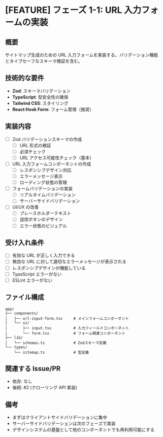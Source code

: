 # [FEATURE] フェーズ 1-1: URL 入力フォームの実装

## 概要

サイトマップ生成のための URL 入力フォームを実装する。バリデーション機能とタイプセーフなスキーマ検証を含む。

## 技術的な要件

- **Zod**: スキーマバリデーション
- **TypeScript**: 型安全性の確保
- **Tailwind CSS**: スタイリング
- **React Hook Form**: フォーム管理（推奨）

## 実装内容

- [ ] Zod バリデーションスキーマの作成
  - [ ] URL 形式の検証
  - [ ] 必須チェック
  - [ ] URL アクセス可能性チェック（基本）
- [ ] URL 入力フォームコンポーネントの作成
  - [ ] レスポンシブデザイン対応
  - [ ] エラーメッセージ表示
  - [ ] ローディング状態の管理
- [ ] フォームバリデーションの実装
  - [ ] リアルタイムバリデーション
  - [ ] サーバーサイドバリデーション
- [ ] UI/UX の改善
  - [ ] プレースホルダーテキスト
  - [ ] 送信ボタンのデザイン
  - [ ] エラー状態のビジュアル

## 受け入れ条件

- [ ] 有効な URL が正しく入力できる
- [ ] 無効な URL に対して適切なエラーメッセージが表示される
- [ ] レスポンシブデザインが機能している
- [ ] TypeScript エラーがない
- [ ] ESLint エラーがない

## ファイル構成

```
app/
├── components/
│   ├── url-input-form.tsx     # メインフォームコンポーネント
│   └── ui/
│       ├── input.tsx          # 入力フィールドコンポーネント
│       └── form.tsx           # フォーム関連コンポーネント
├── lib/
│   └── schemas.ts             # Zodスキーマ定義
└── types/
    └── sitemap.ts             # 型定義
```

## 関連する Issue/PR

- 依存: なし
- 後続: #2 (クローリング API 実装)

## 備考

- まずはクライアントサイドバリデーションに集中
- サーバーサイドバリデーションは次のフェーズで実装
- デザインシステムの基盤として他のコンポーネントでも再利用可能にする
